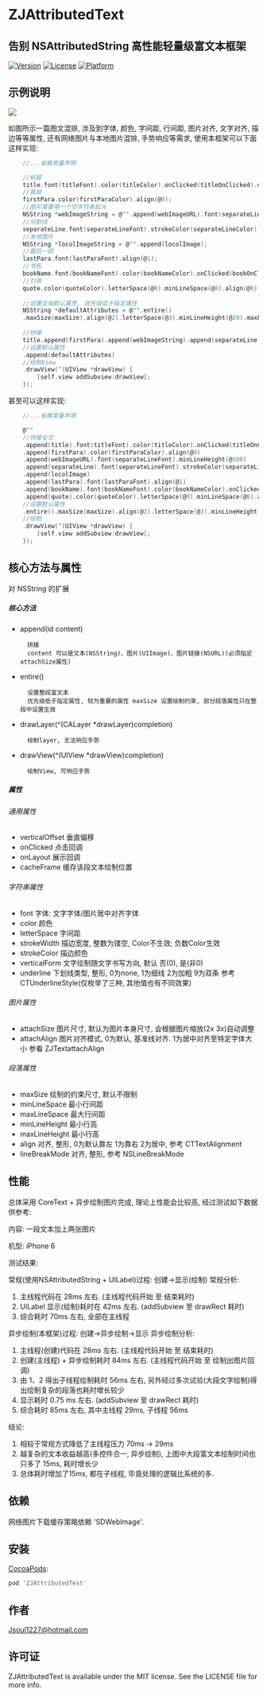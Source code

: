# ZJAttributedText

##  告别 NSAttributedString  高性能轻量级富文本框架

[![Version](https://img.shields.io/cocoapods/v/ZJAttributedText.svg?style=flat)](https://cocoapods.org/pods/ZJAttributedText)
[![License](https://img.shields.io/cocoapods/l/ZJAttributedText.svg?style=flat)](https://cocoapods.org/pods/ZJAttributedText)
[![Platform](https://img.shields.io/cocoapods/p/ZJAttributedText.svg?style=flat)](https://cocoapods.org/pods/ZJAttributedText)

## 示例说明

![](http://osnabh9h1.bkt.clouddn.com/18-6-28/77389949.jpg)

如图所示一篇图文混排, 涉及到字体, 颜色, 字间距, 行间距, 图片对齐, 文字对齐, 描边等等属性, 还有网络图片与本地图片混排, 手势响应等需求, 使用本框架可以下面这样实现:

```C
    //...省略常量声明

    //标题
    title.font(titleFont).color(titleColor).onClicked(titleOnClicked).onLayout(titleOnLayout);
    //首段
    firstPara.color(firstParaColor).align(@0);
    //图片需要用一个空字符串起头
    NSString *webImageString = @"".append(webImageURL).font(separateLineFont).minLineHeight(@100);
    //分割线
    separateLine.font(separateLineFont).strokeColor(separateLineColor).strokeWidth(@1);
    //本地图片
    NSString *locolImageString = @"".append(locolImage);
    //最后一段
    lastPara.font(lastParaFont).align(@1);
    //书名
    bookName.font(bookNameFont).color(bookNameColor).onClicked(bookOnClicked).align(@1);
    //引用
    quote.color(quoteColor).letterSpace(@0).minLineSpace(@8).align(@0);
    
    //设置全局默认属性, 优先级低于指定属性
    NSString *defaultAttributes = @"".entire()
    .maxSize(maxSize).align(@2).letterSpace(@3).minLineHeight(@20).maxLineHeight(@20).attachAlign(@1).onClicked(textOnClicked).attachSize(attachSize);
    
    //拼接
    title.append(firstPara).append(webImageString).append(separateLine).append(locolImageString).append(lastPara).append(bookName).append(quote)
    //设置默认属性
    .append(defaultAttributes)
    //绘制View
    .drawView(^(UIView *drawView) {
        [self.view addSubview:drawView];
    });
```

甚至可以这样实现:

```C
    //...省略常量声明

    @""
    //拼接全文
    .append(title).font(titleFont).color(titleColor).onClicked(titleOnClicked).onLayout(titleOnLayout)
    .append(firstPara).color(firstParaColor).align(@0)
    .append(webImageURL).font(separateLineFont).minLineHeight(@100)
    .append(separateLine).font(separateLineFont).strokeColor(separateLineColor).strokeWidth(@1)
    .append(locolImage)
    .append(lastPara).font(lastParaFont).align(@1)
    .append(bookName).font(bookNameFont).color(bookNameColor).onClicked(bookOnClicked).align(@1)
    .append(quote).color(quoteColor).letterSpace(@0).minLineSpace(@8).align(@0)
    //设置默认属性
    .entire().maxSize(maxSize).align(@2).letterSpace(@3).minLineHeight(@20).maxLineHeight(@20).attachAlign(@1).onClicked(textOnClicked).attachSize(attachSize)
    //绘制
    .drawView(^(UIView *drawView) {
        [self.view addSubview:drawView];
    });

```

## 核心方法与属性

对 NSString 的扩展

##### 核心方法

* append(id content)

		拼接
		content 可以是文本(NSString)、图片(UIImage)、图片链接(NSURL)(必须指定attachSize属性)

* entire()

		设置整段富文本
		优先级低于指定属性, 较为重要的属性 maxSize 设置绘制约束, 部分段落属性只在整段中设置生效

* drawLayer(^(CALayer *drawLayer)completion)

		绘制layer, 无法响应手势

* drawView(^(UIView *drawView)completion)

 		绘制View, 可响应手势

##### 属性

###### 通用属性

* verticalOffset 垂直偏移
* onClicked 点击回调
* onLayout 展示回调
* cacheFrame 缓存该段文本绘制位置

###### 字符串属性

* font 字体: 文字字体/图片居中对齐字体
* color 颜色
* letterSpace 字间距
* strokeWidth 描边宽度, 整数为镂空, Color不生效; 负数Color生效
* strokeColor 描边颜色
* verticalForm 文字绘制随文字书写方向, 默认 否(0), 是(非0)
* underline 下划线类型, 整形, 0为none, 1为细线 2为加粗 9为双条 参考 CTUnderlineStyle(仅枚举了三种, 其他值也有不同效果)

###### 图片属性

* attachSize 图片尺寸, 默认为图片本身尺寸, 会根据图片缩放(2x 3x)自动调整
* attachAlign 图片对齐模式, 0为默认, 基准线对齐. 1为居中对齐至特定字体大小 参看 ZJTextattachAlign

###### 段落属性

* maxSize 绘制的约束尺寸, 默认不限制
* minLineSpace 最小行间距
* maxLineSpace 最大行间距
* minLineHeight 最小行高
* maxLineHeight 最小行高
* align 对齐, 整形, 0为默认靠左 1为靠右 2为居中, 参考 CTTextAlignment
* lineBreakMode 对齐, 整形, 参考 NSLineBreakMode

## 性能

总体采用 CoreText + 异步绘制图片完成, 理论上性能会比较高, 经过测试如下数据供参考:

内容: 一段文本加上两张图片

机型: iPhone 6
     
测试结果:

常规(使用NSAttributedString + UILabel)过程: 创建->显示(绘制)
常规分析:
1. 主线程代码在 28ms 左右. (主线程代码开始 至 结束耗时)
2. UILabel 显示(绘制)耗时在 42ms 左右. (addSubview 至 drawRect 耗时)
3. 综合耗时 70ms 左右, 全部在主线程

异步绘制(本框架)过程: 创建->异步绘制->显示
异步绘制分析:
1. 主线程(创建)代码在 28ms 左右. (主线程代码开始 至 结束耗时)
2. 创建(主线程) + 异步绘制耗时 84ms 左右. (主线程代码开始 至 绘制出图片回调)
3. 由 1、2 得出子线程绘制耗时 56ms 左右, 另外经过多次试验(大段文字绘制)得出绘制复杂的段落也耗时增长较少
4. 显示耗时 0.75 ms 左右. (addSubview 至 drawRect 耗时)
5. 综合耗时 85ms 左右, 其中主线程 29ms, 子线程 56ms

结论:
1. 相较于常规方式降低了主线程压力 70ms -> 29ms
2. 越复杂的文本收益越高(多控件合一, 异步绘制), 上图中大段富文本绘制时间也只多了 15ms, 耗时增长少
3. 总体耗时增加了15ms, 都在子线程, 毕竟处理的逻辑比系统的多.

## 依赖

网络图片下载缓存策略依赖 'SDWebImage'.

## 安装

[CocoaPods](https://cocoapods.org):

```ruby
pod 'ZJAttributedText'
```

## 作者

Jsoul1227@hotmail.com

## 许可证

ZJAttributedText is available under the MIT license. See the LICENSE file for more info.
